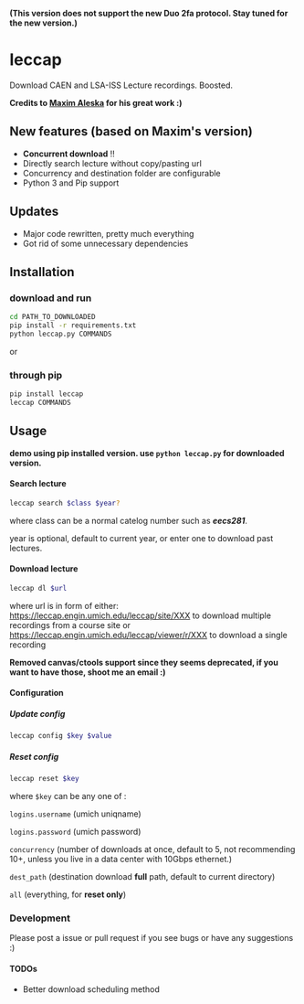 **(This version does not support the new Duo 2fa protocol. Stay tuned for the new version.)**

# leccap
Download CAEN and LSA-ISS Lecture recordings. Boosted.

**Credits to [Maxim Aleska](https://github.com/maxim123/dleccap) for his great work :)**

## New features (based on Maxim's version)
* **Concurrent download** !!
* Directly search lecture without copy/pasting url
* Concurrency and destination folder are configurable
* Python 3 and Pip support

## Updates
* Major code rewritten, pretty much everything
* Got rid of some unnecessary dependencies

## Installation

### download and run
```sh
cd PATH_TO_DOWNLOADED
pip install -r requirements.txt
python leccap.py COMMANDS
```
or

### through pip
```sh
pip install leccap
leccap COMMANDS
```

## Usage 
**demo using pip installed version. use `python leccap.py` for downloaded version.**

#### Search lecture
```sh
leccap search $class $year?
```
where class can be a normal catelog number such as ***eecs281***. 

year is optional, default to current year, or enter one to download past lectures.

#### Download lecture
```sh
leccap dl $url
```
where url is in form of either: 
https://leccap.engin.umich.edu/leccap/site/XXX to download multiple recordings from a course site or
https://leccap.engin.umich.edu/leccap/viewer/r/XXX to download a single recording

**Removed canvas/ctools support since they seems deprecated, if you want to have those, shoot me an email :)**

#### Configuration
##### Update config
```sh
leccap config $key $value
```
##### Reset config
 ```sh
 leccap reset $key
```
where `$key` can be any one of :

`logins.username` (umich uniqname)

`logins.password` (umich password)

`concurrency` (number of downloads at once, default to 5, not recommending 10+, unless you live in a data center with 10Gbps ethernet.) 

`dest_path` (destination download **full** path, default to current directory)

`all` (everything, for **reset only**)
 
 ### Development
 Please post a issue or pull request if you see bugs or have any suggestions :)

 #### TODOs
 * Better download scheduling method

